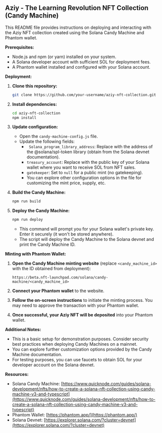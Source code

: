 ## Aziy - The Learning Revolution NFT Collection (Candy Machine)

This README file provides instructions on deploying and interacting with the Aziy NFT collection created using the Solana Candy Machine and Phantom wallet.

**Prerequisites:**

* Node.js and npm (or yarn) installed on your system.
* A Solana developer account with sufficient SOL for deployment fees.
* A Phantom wallet installed and configured with your Solana account.

**Deployment:**

1. **Clone this repository:**

   ```bash
   git clone https://github.com/your-username/aziy-nft-collection.git
   ```

2. **Install dependencies:**

   ```bash
   cd aziy-nft-collection
   npm install
   ```

3. **Update configuration:**

   - Open the `candy-machine-config.js` file.
   - Update the following fields:
        - ` Solana_program_library_address`: Replace with the address of the @solana/spl-token library (obtain from the Solana devnet documentation).
        - `treasury_account`: Replace with the public key of your Solana wallet where you want to receive SOL from NFT sales.
        - `gatekeeper`: Set to `null` for a public mint (no gatekeeping). 
        - You can explore other configuration options in the file for customizing the mint price, supply, etc.

4. **Build the Candy Machine:**

   ```bash
   npm run build
   ```

5. **Deploy the Candy Machine:**

   ```bash
   npm run deploy
   ```

   - This command will prompt you for your Solana wallet's private key. Enter it securely (it won't be stored anywhere).
   - The script will deploy the Candy Machine to the Solana devnet and print the Candy Machine ID.

**Minting with Phantom Wallet:**

1. **Open the Candy Machine minting website** (replace `<candy_machine_id>` with the ID obtained from deployment):

   ```
   https://beta.nft-launchpad.com/solana/candy-machine/<candy_machine_id>
   ```

2. **Connect your Phantom wallet** to the website.

3. **Follow the on-screen instructions** to initiate the minting process. You may need to approve the transaction with your Phantom wallet.

4. **Once successful, your Aziy NFT will be deposited** into your Phantom wallet. 

**Additional Notes:**

* This is a basic setup for demonstration purposes. Consider security best practices when deploying Candy Machines on a mainnet.
* You can explore further customization options provided by the Candy Machine documentation.
* For testing purposes, you can use faucets to obtain SOL for your developer account on the Solana devnet.

**Resources:**

* Solana Candy Machine: [https://www.quicknode.com/guides/solana-development/nfts/how-to-create-a-solana-nft-collection-using-candy-machine-v3-and-typescript](https://www.quicknode.com/guides/solana-development/nfts/how-to-create-a-solana-nft-collection-using-candy-machine-v3-and-typescript)
* Phantom Wallet: [https://phantom.app/](https://phantom.app/)
* Solana Devnet: [https://explorer.solana.com/?cluster=devnet](https://explorer.solana.com/?cluster=devnet)


